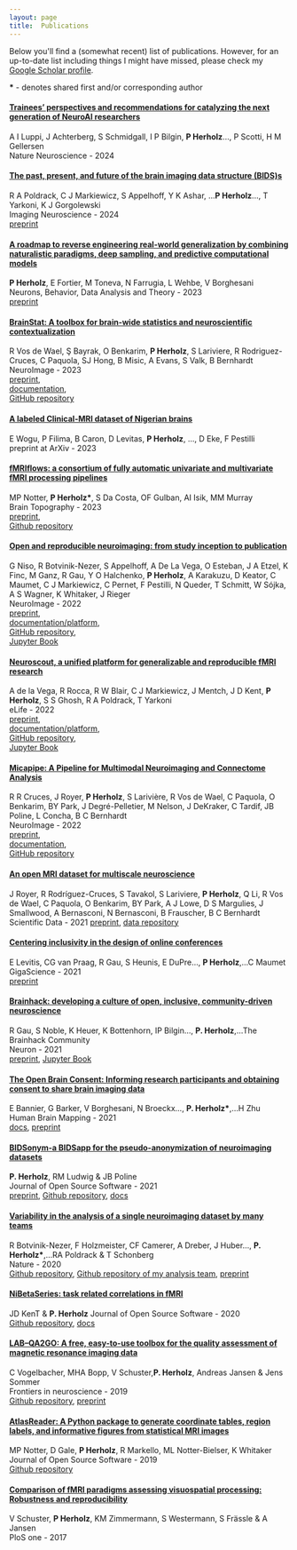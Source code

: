 ```yaml
---
layout: page
title:  Publications
---
```


Below you'll find a (somewhat recent) list of publications. However, for an up-to-date list including things I might have missed, please check my [Google Scholar profile](https://scholar.google.com/citations?user=4NPhFFgAAAAJ&hl=en&oi=ao).

__*__ - denotes shared first and/or corresponding author

#### [Trainees’ perspectives and recommendations for catalyzing the next generation of NeuroAI researchers](https://www.nature.com/articles/s41467-024-53375-2)  
A I Luppi, J Achterberg, S Schmidgall, I P Bilgin, __P Herholz__..., P Scotti, H M Gellersen  
Nature Neuroscience - 2024

#### [The past, present, and future of the brain imaging data structure (BIDS)s](https://direct.mit.edu/imag/article/doi/10.1162/imag_a_00103/119672)  
R A Poldrack, C J Markiewicz, S Appelhoff, Y K Ashar, ...__P Herholz__..., T Yarkoni, K J Gorgolewski  
Imaging Neuroscience - 2024  
[preprint](https://arxiv.org/abs/2309.05768)


#### [A roadmap to reverse engineering real-world generalization by combining naturalistic paradigms, deep sampling, and predictive computational models](https://nbdt.scholasticahq.com/article/67879-a-roadmap-to-reverse-engineering-real-world-generalization-by-combining-naturalistic-paradigms-deep-sampling-and-predictive-computational-models)  
__P Herholz__, E Fortier, M Toneva, N Farrugia, L Wehbe, V Borghesani  
Neurons, Behavior, Data Analysis and Theory - 2023  
[preprint](https://arxiv.org/abs/2108.10231)

#### [BrainStat: A toolbox for brain-wide statistics and neuroscientific contextualization](https://www.sciencedirect.com/science/article/pii/S1053811922009284)  
R Vos de Wael, Ş Bayrak, O Benkarim, __P Herholz__, S Lariviere, R Rodriguez-Cruces, C Paquola, SJ Hong, B Misic, A Evans, S Valk, B Bernhardt  
NeuroImage - 2023  
[preprint](https://www.biorxiv.org/content/10.1101/2022.01.18.476795v2.abstract),  
[documentation](https://brainstat.readthedocs.io/en/master/),  
[GitHub repository](https://github.com/MICA-MNI/BrainStat)

#### [A labeled Clinical-MRI dataset of Nigerian brains](https://arxiv.org/abs/2309.05768)  
E Wogu, P Filima, B Caron, D Levitas, __P Herholz__, ..., D Eke, F Pestilli  
preprint at ArXiv - 2023

#### [fMRIflows: a consortium of fully automatic univariate and multivariate fMRI processing pipelines](https://link.springer.com/article/10.1007/s10548-022-00935-8)
MP Notter, __P Herholz*__, S Da Costa, OF Gulban, AI Isik, MM Murray  
Brain Topography - 2023  
[preprint](https://www.biorxiv.org/content/10.1101/2021.03.23.436650v1.abstract),  
[Github repository](https://github.com/miykael/fmriflows)

#### [Open and reproducible neuroimaging: from study inception to publication](https://www.sciencedirect.com/science/article/pii/S1053811922007388)  
G Niso, R Botvinik-Nezer, S Appelhoff, A De La Vega, O Esteban, J A Etzel, K Finc, M Ganz, R Gau, Y O Halchenko, __P Herholz__, A Karakuzu, D Keator, C Maumet, C J Markiewicz, C Pernet, F Pestilli, N Queder, T Schmitt, W Sójka, A S Wagner, K Whitaker, J Rieger  
NeuroImage - 2022  
[preprint](https://osf.io/preprints/pu5vb/),  
[documentation/platform](https://neuroscout.org/),  
[GitHub repository](https://github.com/neuroscout),  
[Jupyter Book](https://neuroscout.github.io/neuroscout-paper)  

#### [Neuroscout, a unified platform for generalizable and reproducible fMRI research](https://elifesciences.org/articles/79277)  
A de la Vega, R Rocca, R W Blair, C J Markiewicz, J Mentch, J D Kent, __P Herholz__, S S Ghosh, R A Poldrack, T Yarkoni  
eLife - 2022  
[preprint](https://www.biorxiv.org/content/10.1101/2022.04.05.487222.abstract),  
[documentation/platform](https://neuroscout.org/),  
[GitHub repository](https://github.com/neuroscout),  
[Jupyter Book](https://neuroscout.github.io/neuroscout-paper)  

#### [Micapipe: A Pipeline for Multimodal Neuroimaging and Connectome Analysis](https://www.sciencedirect.com/science/article/pii/S1053811922007273)  
R R Cruces, J Royer, __P Herholz__, S Larivière, R Vos de Wael, C Paquola, O Benkarim, BY Park, J Degré-Pelletier, M Nelson, J DeKraker, C Tardif, JB Poline, L Concha, B C Bernhardt  
NeuroImage - 2022  
[preprint](https://www.biorxiv.org/content/10.1101/2022.01.31.478189.abstract),  
[documentation](https://micapipe.readthedocs.io/en/latest/),  
[GitHub repository](https://github.com/MICA-MNI/micapipe)  

#### [An open MRI dataset for multiscale neuroscience](https://www.nature.com/articles/s41597-022-01682-y)  
J Royer, R Rodríguez-Cruces, S Tavakol, S Lariviere, __P Herholz__, Q Li, R Vos de Wael, C Paquola, O Benkarim, BY Park, A J Lowe, D S Margulies, J Smallwood, A Bernasconi, N Bernasconi, B Frauscher, B C Bernhardt  
Scientific Data - 2021
[preprint](https://www.biorxiv.org/content/10.1101/2021.08.04.454795v1.abstract),
[data repository](https://portal.conp.ca/dataset?id=projects/mica-mics)

#### [Centering inclusivity in the design of online conferences](https://academic.oup.com/gigascience/article/10/8/giab051/6355274?login=true)  
E Levitis, CG van Praag, R Gau, S Heunis, E DuPre…, __P Herholz__,…C Maumet  
GigaScience - 2021  
[preprint](https://psyarxiv.com/vj5tu)

#### [Brainhack: developing a culture of open, inclusive, community-driven neuroscience](https://www.sciencedirect.com/science/article/abs/pii/S0896627321002312)  
R Gau, S Noble, K Heuer, K Bottenhorn, IP Bilgin…, __P. Herholz__,…The Brainhack Community  
Neuron - 2021  
[preprint](https://psyarxiv.com/rytjq/),
[Jupyter Book](http://brainhack.org/brainhack_jupyter_book/)

#### [The Open Brain Consent: Informing research participants and obtaining consent to share brain imaging data](https://onlinelibrary.wiley.com/doi/10.1002/hbm.25351)  
E Bannier, G Barker, V Borghesani, N Broeckx…, __P. Herholz*__,…H Zhu  
Human Brain Mapping - 2021    
[docs](https://open-brain-consent.readthedocs.io/en/stable/), [preprint](https://psyarxiv.com/f6mnp/)

#### [BIDSonym-a BIDSapp for the pseudo-anonymization of neuroimaging datasets](https://joss.theoj.org/papers/10.21105/joss.03169.pdf)  
__P. Herholz__, RM Ludwig & JB Poline  
Journal of Open Source Software - 2021   
[preprint](https://psyarxiv.com/3aknq/),
[Github repository](https://github.com/PeerHerholz/BIDSonym), [docs](https://peerherholz.github.io/BIDSonym/)

#### [Variability in the analysis of a single neuroimaging dataset by many teams](https://www.nature.com/articles/s41586-020-2314-9?fbclid=IwAR3jkR1Gkraxbig5vbUz0d0_bVOTCzAFGoCmnRQMG5jpcDwiApCjxZHNHrQ)  
R Botvinik-Nezer, F Holzmeister, CF Camerer, A Dreber, J Huber…, __P. Herholz*__,…RA Poldrack & T Schonberg  
Nature - 2020  
[Github repository](https://github.com/poldrack/narps), [Github repository of my analysis team](https://github.com/ilkayisik/narps_R42Q), [preprint](https://www.biorxiv.org/content/10.1101/843193v1)

#### [NiBetaSeries: task related correlations in fMRI](https://joss.theoj.org/papers/10.21105/joss.01295)  
JD KenT & __P. Herholz__
Journal of Open Source Software - 2020   
[Github repository](https://github.com/HBClab/NiBetaSeries), [docs](https://nibetaseries.readthedocs.io/en/stable/)

#### [LAB–QA2GO: A free, easy-to-use toolbox for the quality assessment of magnetic resonance imaging data](https://www.frontiersin.org/articles/10.3389/fnins.2019.00688/full)  
C Vogelbacher, MHA Bopp, V Schuster,__P. Herholz__, Andreas Jansen & Jens Sommer  
Frontiers in neuroscience - 2019   
[Github repository](https://github.com/vogelbac/LAB-QA2GO), [preprint](https://www.biorxiv.org/content/10.1101/546564v1.abstract)

#### [AtlasReader: A Python package to generate coordinate tables, region labels, and informative figures from statistical MRI images](https://joss.theoj.org/papers/10.21105/joss.01257)  
MP Notter, D Gale, __P Herholz__, R Markello, ML Notter-Bielser, K Whitaker  
Journal of Open Source Software - 2019   
[Github repository](https://github.com/miykael/atlasreader)

#### [Comparison of fMRI paradigms assessing visuospatial processing: Robustness and reproducibility](https://journals.plos.org/plosone/article?id=10.1371/journal.pone.0186344)  
V Schuster, __P Herholz__, KM Zimmermann, S Westermann, S Frässle & A Jansen    
PloS one - 2017   